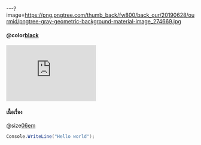 ---?image=https://png.pngtree.com/thumb_back/fw800/back_our/20190628/ourmid/pngtree-gray-geometric-background-material-image_274669.jpg
#### @color[black](คลิป)
<iframe width="240" height="150" src="https://www.youtube.com/embed/WfSqZVGCCyw" frameborder="0" allow="accelerometer; autoplay; encrypted-media; gyroscope; picture-in-picture" allowfullscreen></iframe>

#### เนื้อเรื่อง
@size[06em](วันหนึ่งได้มีคู้ชาย,หญิงเดินเข้าไปในป่าเพื่อล่าแม่มดแต่แม่มดก็ไม่ได้โง่จนให้พวกนักล่าล่าได้ง่ายๆเลยทำการโจมตีพวกนักล่าจนเกียบชนะแต่พวกนักล่ามีสกิลพระเอกนางเองเลยสามารถเอาชนะแม่มดได้)
```c#
Console.WriteLine("Hello world");
```

